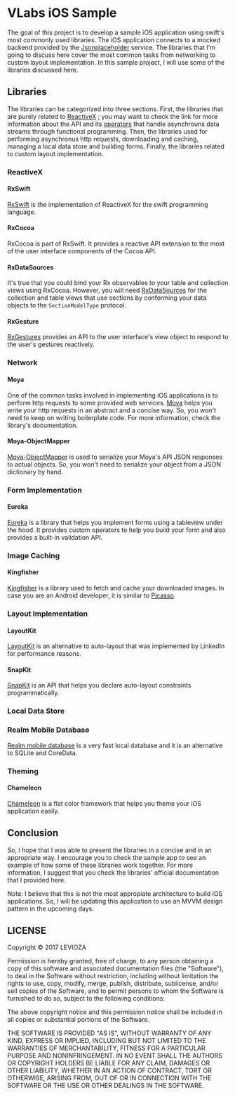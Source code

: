 # VLabs iOS Sample

The goal of this project is to develop a sample iOS application using swift's most commonly used libraries. The iOS application connects to a mocked backend provided by the [Jsonplaceholder](https://jsonplaceholder.typicode.com/) service. The libraries that I'm going to discuss here cover the most common tasks from networking to custom layout implementation. In this sample project, I will use some of the libraries discussed here.

## Libraries

The libraries can be categorized into three sections. First, the libraries that are purely related to [ReactiveX](http://reactivex.io/) ; you may want to check the link for more information about the API and its [operators](http://reactivex.io/documentation/operators.html) that handle asynchrouns data streams through functional programming. Then, the libraries used for performing asynchronus http requests, downloading and caching, managing a local data store and building forms. Finally, the libraries related to custom layout implementation.

### ReactiveX

#### RxSwift

[RxSwift](https://github.com/ReactiveX/RxSwift) is the implementation of ReactiveX for the swift programming language.

#### RxCocoa

RxCocoa is part of RxSwift. It provides a reactive API extension to the most of the user interface components of the Cocoa API.

#### RxDataSources

It's true that you could bind your Rx observables to your table and collection views using RxCocoa. However, you will need [RxDataSources](https://github.com/RxSwiftCommunity/RxDataSources) for the collection and table views that use sections by conforming your data objects to the `SectionModelType` protocol.

#### RxGesture

[RxGestures](https://github.com/RxSwiftCommunity/RxGesture) provides an API to the user interface's view object to respond to the user's gestures reactively.

### Network  

#### Moya

One of the common tasks involved in implementing iOS applications is to perform http requests to some provided web services. [Moya](https://github.com/Moya/Moya) helps you write your http requests in an abstract and a concise way. So, you won't need to keep on writing boilerplate code. For more information, check the library's documentation.

#### Moya-ObjectMapper

[Moya-ObjectMapper](https://github.com/ivanbruel/Moya-ObjectMapper) is used to serialize your Moya's API JSON responses to actual objects. So, you won't need to serialize your object from a JSON dictionary by hand.

### Form Implementation

#### Eureka

[Eureka](https://github.com/xmartlabs/Eureka) is a library that helps you implement forms using a tableview under the hood. It provides custom operators to help you build your form and also provides a built-in validation API.

### Image Caching

#### Kingfisher

[Kingfisher](https://github.com/onevcat/Kingfisher) is a library used to fetch and cache your downloaded images. In case you are an Android developer, it is similar to [Picasso](http://square.github.io/picasso/).

### Layout Implementation

#### LayoutKit

[LayoutKit](http://layoutkit.org) is an alternative to auto-layout that was implemented by LinkedIn for performance reasons. 

#### SnapKit

[SnapKit](https://github.com/SnapKit/SnapKit) is an API that helps you declare auto-layout constraints programmatically.

### Local Data Store

### Realm Mobile Database

[Realm mobile database](https://realm.io/products/realm-mobile-database/) is a very fast local database and it is an alternative to SQLite and CoreData.

### Theming

#### Chameleon

[Chameleon](https://github.com/ViccAlexander/Chameleon) is a flat color framework that helps you theme your iOS application easily.

## Conclusion

So, I hope that I was able to present the libraries in a concise and in an appropriate way. I encourage you to check the sample app to see an example of how some of these libraries work together. For more information, I suggest that you check the libraries' official documentation that I provided here.

Note: I believe that this is not the most appropiate architecture to build iOS applications. So, I will be updating this application to use an MVVM design pattern in the upcoming days.

## LICENSE

Copyright © 2017 LEVIOZA

Permission is hereby granted, free of charge, to any person obtaining a copy of this software and associated documentation files (the "Software"), to deal in the Software without restriction, including without limitation the rights to use, copy, modify, merge, publish, distribute, sublicense, and/or sell copies of the Software, and to permit persons to whom the Software is furnished to do so, subject to the following conditions:

The above copyright notice and this permission notice shall be included in all copies or substantial portions of the Software.

THE SOFTWARE IS PROVIDED "AS IS", WITHOUT WARRANTY OF ANY KIND, EXPRESS OR IMPLIED, INCLUDING BUT NOT LIMITED TO THE WARRANTIES OF MERCHANTABILITY, FITNESS FOR A PARTICULAR PURPOSE AND NONINFRINGEMENT. IN NO EVENT SHALL THE AUTHORS OR COPYRIGHT HOLDERS BE LIABLE FOR ANY CLAIM, DAMAGES OR OTHER LIABILITY, WHETHER IN AN ACTION OF CONTRACT, TORT OR OTHERWISE, ARISING FROM, OUT OF OR IN CONNECTION WITH THE SOFTWARE OR THE USE OR OTHER DEALINGS IN THE SOFTWARE.